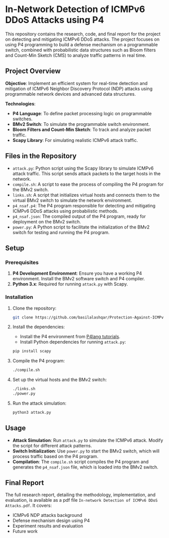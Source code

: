 # In-Network Detection of ICMPv6 DDoS Attacks using P4

This repository contains the research, code, and final report for the project on detecting and mitigating ICMPv6 DDoS attacks. The project focuses on using P4 programming to build a defense mechanism on a programmable switch, combined with probabilistic data structures such as Bloom filters and Count-Min Sketch (CMS) to analyze traffic patterns in real time.

## Project Overview

**Objective**: Implement an efficient system for real-time detection and mitigation of ICMPv6 Neighbor Discovery Protocol (NDP) attacks using programmable network devices and advanced data structures.

**Technologies**:
- **P4 Language**: To define packet processing logic on programmable switches.
- **BMv2 Switch**: To simulate the programmable switch environment.
- **Bloom Filters and Count-Min Sketch**: To track and analyze packet traffic.
- **Scapy Library**: For simulating realistic ICMPv6 attack traffic.

## Files in the Repository

- `attack.py`: Python script using the Scapy library to simulate ICMPv6 attack traffic. This script sends attack packets to the target hosts in the network.
- `compile.sh`: A script to ease the process of compiling the P4 program for the BMv2 switch.
- `links.sh`: A script that initializes virtual hosts and connects them to the virtual BMv2 switch to simulate the network environment.
- `p4_nsaf.p4`: The P4 program responsible for detecting and mitigating ICMPv6 DDoS attacks using probabilistic methods.
- `p4_nsaf.json`: The compiled output of the P4 program, ready for deployment on the BMv2 switch.
- `power.py`: A Python script to facilitate the initialization of the BMv2 switch for testing and running the P4 program.

## Setup

### Prerequisites

1. **P4 Development Environment**: Ensure you have a working P4 environment. Install the BMv2 software switch and P4 compiler.
2. **Python 3.x**: Required for running `attack.py` with Scapy.

### Installation

1. Clone the repository:

    ```bash
    git clone https://github.com/basilalashqar/Protection-Against-ICMPv6
    ```

2. Install the dependencies:
   - Install the P4 environment from [P4lang tutorials](https://github.com/p4lang/tutorials).
   - Install Python dependencies for running `attack.py`:

    ```bash
    pip install scapy
    ```

3. Compile the P4 program:

    ```bash
    ./compile.sh
    ```

4. Set up the virtual hosts and the BMv2 switch:

    ```bash
    ./links.sh
    ./power.py
    ```

5. Run the attack simulation:

    ```bash
    python3 attack.py
    ```

## Usage

- **Attack Simulation**: Run `attack.py` to simulate the ICMPv6 attack. Modify the script for different attack patterns.
- **Switch Initialization**: Use `power.py` to start the BMv2 switch, which will process traffic based on the P4 program.
- **Compilation**: The `compile.sh` script compiles the P4 program and generates the `p4_nsaf.json` file, which is loaded into the BMv2 switch.

## Final Report

The full research report, detailing the methodology, implementation, and evaluation, is available as a pdf file `In-network Detection of ICMPv6 DDoS Attacks.pdf`. It covers:
- ICMPv6 NDP attacks background
- Defense mechanism design using P4
- Experiment results and evaluation
- Future work
